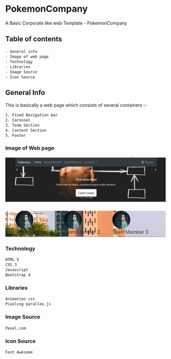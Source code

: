 # PokemonCompany
A Basic Corporate like web Template - PokemonCompany

## Table of contents

```
- General info
- Image of web page
- Technology
- Libraries
- Image Source
- Icon Source
```
## General Info

This is basically a web page which consists of several containers :- 
```
1. Fixed Navigation bar
2. Carousel
3. Team Section
4. Content Section
5. Footer
```
### Image of Web page
![alt text](https://raw.githubusercontent.com/Shankar0130/PokemonCompany/master/images/gitimage.png)







### Technology


```
HTML 5
CSS 3
Javascript
Bootstrap 4

```

### Libraries

```
Animation css
Pixelcog parallex.js
```

### Image Source
```
Pexel.com
```

### Icon Source
```
Font Awesome
```
